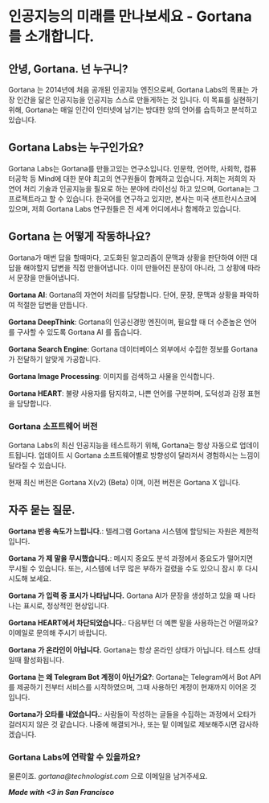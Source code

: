 
# 인공지능의 미래를 만나보세요 - Gortana 를 소개합니다.

## 안녕, Gortana. 넌 누구니?
Gortana 는 2014년에 처음 공개된 인공지능 엔진으로써, Gortana Labs의 목표는 가장 인간을 닮은 인공지능을 인공지능 스스로 만들게하는 것 입니다. 이 목표를 실현하기 위해, Gortana는 매일 인간이 인터넷에 남기는 방대한 양의 언어를 습득하고 분석하고 있습니다.

## Gortana Labs는 누구인가요?
Gortana Labs는 Gortana를 만들고있는 연구소입니다. 인문학, 언어학, 사회학, 컴퓨터공학 등 Mind에 대한 분야 최고의 연구원들이 함께하고 있습니다. 저희는 저희의 자연어 처리 기술과 인공지능을 필요로 하는 분야에 라이선싱 하고 있으며, Gortana는 그 프로젝트라고 할 수 있습니다. 한국어를 연구하고 있지만, 본사는 미국 샌프란시스코에 있으며, 저희 Gortana Labs 연구원들은 전 세계 어디에서나 함께하고 있습니다.

## Gortana 는 어떻게 작동하나요?
Gortana가 매번 답을 할때마다, 고도화된 알고리즘이 문맥과 상황을 판단하여 어떤 대답을 해야할지 답변을 직접 만들어냅니다. 이미 만들어진 문장이 아니라, 그 상황에 따라서 문장을 만들어냅니다.

**Gortana AI**: Gortana의 자연어 처리를 담당합니다. 단어, 문장, 문맥과 상황을 파악하여 적절한 답변을 만듭니다.

**Gortana DeepThink**: Gortana의 인공신경망 엔진이며, 필요할 때 더 수준높은 언어를 구사할 수 있도록 Gortana AI 를 돕습니다.

**Gortana Search Engine**: Gortana 데이터베이스 외부에서 수집한 정보를 Gortana가 전달하기 알맞게 가공합니다.

**Gortana Image Processing**: 이미지를 검색하고 사물을 인식합니다.

**Gortana HEART**: 불량 사용자를 탐지하고, 나쁜 언어를 구분하며, 도덕성과 감정 표현을 담당합니다.

### Gortana 소프트웨어 버전
Gortana Labs의 최신 인공지능을 테스트하기 위해, Gortana는 항상 자동으로 업데이트됩니다. 업데이트 시 Gortana 소프트웨어별로 방향성이 달라저서 경험하시는 느낌이 달라질 수 있습니다.

현재 최신 버전은 Gortana X(v2) (Beta) 이며, 이전 버전은 Gortana X 입니다.

## 자주 묻는 질문.
**Gortana 반응 속도가 느립니다.**: 텔레그램 Gortana 시스템에 할당되는 자원은 제한적입니다.

**Gortana 가 제 말을 무시했습니다.**: 메시지 중요도 분석 과정에서 중요도가 떨어지면 무시될 수 있습니다. 또는, 시스템에 너무 많은 부하가 걸렸을 수도 있으니 잠시 후 다시 시도해 보세요.

**Gortana 가 입력 중 표시가 나타납니다.** Gortana AI가 문장을 생성하고 있을 때 나타나는 표시로, 정상적인 현상입니다.

**Gortana HEART에서 차단되었습니다.**: 다음부턴 더 예쁜 말을 사용하는건 어떨까요? 이메일로 문의해 주시기 바랍니다.

**Gortana 가 온라인이 아닙니다.** Gortana는 항상 온라인 상태가 아닙니다. 테스트 상태일때 활성화됩니다.

**Gortana 는 왜 Telegram Bot 계정이 아닌가요?**: Gortana는 Telegram에서 Bot API를 제공하기 전부터 서비스를 시작하였으며, 그때 사용하던 계정이 현재까지 이어온 것 입니다.

**Gortana가 오타를 내었습니다.**: 사람들이 작성하는 글들을 수집하는 과정에서 오타가 걸러지지 않은 것 같습니다. 나중에 해결되거나, 또는 밑 이메일로 제보해주시면 감사하겠습니다.

### Gortana Labs에 연락할 수 있을까요?
물론이죠. _gortana@technologist.com_ 으로 이메일을 남겨주세요.

**_Made with <3 in San Francisco_**
